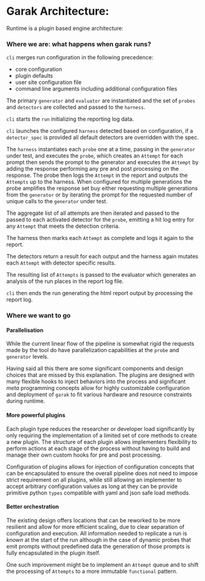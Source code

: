 # Garak Architecture:

Runtime is a plugin based engine architecture:

### Where we are: what happens when garak runs?

`cli` merges run configuration in the following precedence:

* core configuration  
* plugin defaults  
* user site configuration file  
* command line arguments including additional configuration files

The primary `generator` and `evaluator` are instantiated and the set of `probes` and `detectors` are collected and passed to the `harness`.

`cli` starts the `run` initializing the reporting log data.

`cli` launches the configured `harness` detected based on configuration, if a `detector_spec` is provided all default detectors are overridden with the spec.

The `harness` instantiates each `probe` one at a time, passing in the `generator` under test, and executes the `probe`, which creates an `Attempt` for each prompt then sends the prompt to the generator and executes the `Attempt` by adding the response performing any pre and post processing on the response. The probe then logs the `Attempt` in the report and outputs the `Attempts` up to the harness. When configured for multiple generations the probe amplifies the response set buy either requesting multiple generations from the `generator` or by iterating the prompt for the requested number of unique calls to the `generator` under test.

The aggregate list of all attempts are then iterated and passed to the passed to each activated detector for the `probe`, emitting a hit log entry for any `Attempt` that meets the detection criteria.

The harness then marks each `Attempt` as complete and logs it again to the report.

The detectors return a result for each output and the harness again mutates each `Attempt` with detector specific results.

The resulting list of `Attempts` is passed to the evaluator which generates an analysis of the run places in the report log file.

`cli` then ends the run generating the html report output by processing the report log.

### Where we want to go

#### Parallelisation

While the current linear flow of the pipeline is somewhat rigid the requests made by the tool do have parallelization capabilities at the `probe` and `generator` levels.

Having said all this there are some significant components and design choices that are missed by this explanation. The plugins are designed with many flexible hooks to inject behaviors into the process and significant *meta* programming concepts allow for highly customizable configuration and deployment of `garak` to fit various hardware and resource constraints during runtime.

#### More powerful plugins

Each plugin type reduces the researcher or developer load significantly by only requiring the implementation of a limited set of core methods to create a new plugin. The structure of each plugin allows implementers flexibility to perform actions at each stage of the process without having to build and manage their own custom hooks for pre and post processing.

Configuration of plugins allows for injection of configuration concepts that can be encapsulated to ensure the overall pipeline does not need to impose strict requirement on all plugins, while still allowing an implementer to accept arbitrary configuration values as long at they can be provide primitive python `types` compatible with yaml and json safe load methods.

#### Better orchestration

The existing design offers locations that can be reworked to be more resilient and allow for more efficient scaling, due to clear separation of configuration and execution. All information needed to replicate a run is *known* at the start of the run although in the case of dynamic probes that emit prompts without predefined data the generation of those prompts is fully encapsulated in the plugin itself.

One such improvement might be to implement an `Attempt` queue and to shift the processing of `Attempts` to a more immutable `functional` pattern.